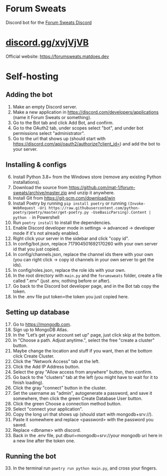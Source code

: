# Forum Sweats

Discord bot for the [Forum Sweats Discord](https://discord.gg/xvjVjVB)

# [discord.gg/xvjVjVB](https://discord.gg/xvjVjVB)

Official website: https://forumsweats.matdoes.dev

# Self-hosting

## Adding the bot
1) Make an empty Discord server.
2) Make a new application in https://discord.com/developers/applications (name it Forum Sweats or something).
3) Go to the Bot tab and click Add Bot, and confirm.
4) Go to the OAuth2 tab, under scopes select "bot", and under bot permissions select "administrator".
5) Go to the url that shows up (should start with https://discord.com/api/oauth2/authorize?client_id=) and add the bot to your server.

## Installing & configs
6) Install Python 3.8+ from the Windows store (remove any existing Python installations).
7) Download the source from https://github.com/mat-1/forum-sweats/archive/master.zip and unzip it anywhere.
8) Install Git from https://git-scm.com/download/win
9) Install Poetry by running `pip install poetry` or running `(Invoke-WebRequest -Uri https://raw.githubusercontent.com/python-poetry/poetry/master/get-poetry.py -UseBasicParsing).Content | python -` in Powershell
10) Run `poetry install` to install the dependencies.
11) Enable Discord developer mode in settings -> advanced -> developer mode if it's not already enabled.
12) Right click your server in the sidebar and click "copy id".
13) In config/bot.json, replace 717904501692170260 with your own server id that you just copied.
14) In config/channels.json, replace the channel ids there with your own (you can right click -> copy id channels in your own server to get the ids).
15) In config/roles.json, replace the role ids with your own.
16) In the root directory with `main.py` and the `forumsweats` folder, create a file called ".env" (just .env, nothing before or after).
17) Go back to the Discord bot developer page, and in the Bot tab copy the token.
18) In the .env file put token=the token you just copied here.

## Setting up database
17) Go to https://mongodb.com.
18) Sign up to MongoDB Atlas.
19) In the "Let’s get your account set up" page, just click skip at the bottom.
20) In "Choose a path. Adjust anytime.", select the free "create a cluster" button.
21) Maybe change the location and stuff if you want, then at the bottom click Create Cluster.
22) Click the "Network Access" tab at the left.
23) Click the Add IP Address button.
24) Select the gray "Allow access from anywhere" button, then confirm.
25) Go back to the "clusters" tab at the left (you might have to wait for it to finish loading).
26) Click the gray "connect" button in the cluster.
27) Set the username as "admin", autogenerate a password, and save it somewhere, then click the green Create Database User button.
28) Click the green Choose a connection method button.
29) Select "connect your application".
30) Copy the long uri that shows up (should start with mongodb+srv://).
31) Paste it somewhere and replace \<password\> with the password you saved.
32) Replace \<dbname\> with discord.
33) Back in the .env file, put dburi=mongodb+srv://your mongodb uri here in a new line after the token one.

## Running the bot
33) In the terminal run `poetry run python main.py`, and cross your fingers.
